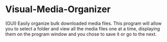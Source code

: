 # Visual-Media-Organizer
(GUI) Easily organize bulk downloaded media files. This program will allow you to select a folder and view all the media files one at a time, displaying them on the program window and you chose to save it or go to the next.
